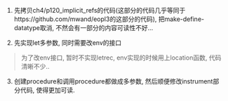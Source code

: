 1. 先拷贝ch4/p120_implicit_refs的代码(这部分的代码几乎等同于https://github.com/mwand/eopl3的这部分的代码), 把make-define-datatype取消, 不然会有一部分的内容可读性不好...

2. 先实现let多参数, 同时需要改env的接口

  > 为了改env接口, 暂时不实现letrec, env实现的时候用上location函数, 代码清晰不少..

3. 创建procedure和调用procedure都做成多参数, 然后顺便修改instrument部分代码, 使得更加可读.